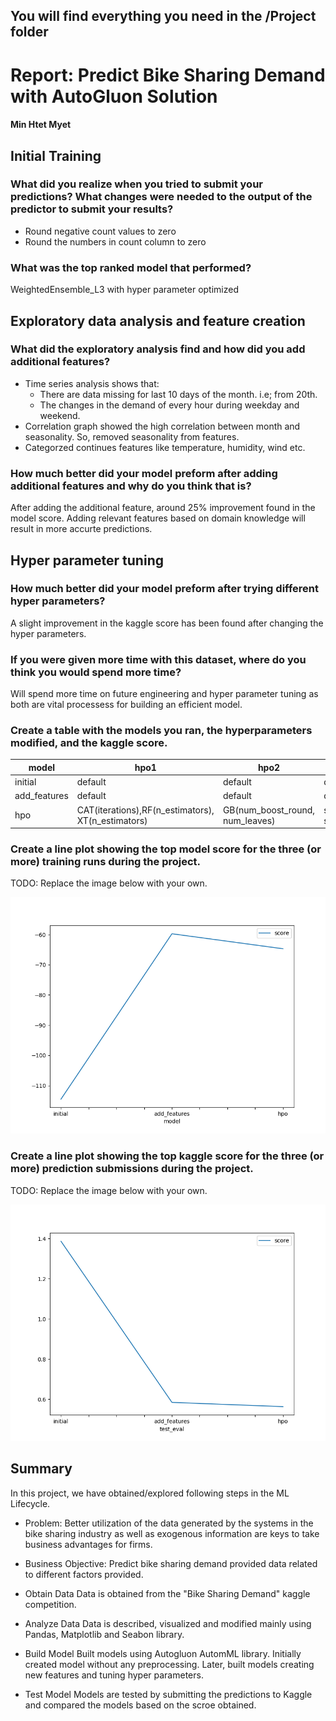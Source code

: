 ## You will find everything you need in the /Project folder

# Report: Predict Bike Sharing Demand with AutoGluon Solution
#### Min Htet Myet

## Initial Training
### What did you realize when you tried to submit your predictions? What changes were needed to the output of the predictor to submit your results?
- Round negative count values to zero
- Round the numbers in count column to zero

### What was the top ranked model that performed?
WeightedEnsemble_L3 with hyper parameter optimized

## Exploratory data analysis and feature creation
### What did the exploratory analysis find and how did you add additional features?
- Time series analysis shows that:
    - There are data missing for last 10 days of the month. i.e; from 20th.
    - The changes in the demand of every hour during weekday and weekend.
- Correlation graph showed the high correlation between month and seasonality. So, removed seasonality from features.
- Categorzed continues features like temperature, humidity, wind etc.

### How much better did your model preform after adding additional features and why do you think that is?
After adding the additional feature, around 25% improvement found in the model score. Adding relevant features based on domain knowledge will result in more accurte predictions.

## Hyper parameter tuning
### How much better did your model preform after trying different hyper parameters?
A slight improvement in the kaggle score has been found after changing the hyper parameters.

### If you were given more time with this dataset, where do you think you would spend more time?
Will spend more time on future engineering and hyper parameter tuning as both are vital processess for building an efficient model.

### Create a table with the models you ran, the hyperparameters modified, and the kaggle score.
|model|hpo1|hpo2|hpo3|score|
|--|--|--|--|--|
|initial|default|default|default|1.38713|
|add_features|default|default|default|0.58444|
|hpo|CAT(iterations),RF(n_estimators), XT(n_estimators)|GB(num_boost_round, num_leaves)|scheduler, searcher|0.56331|

### Create a line plot showing the top model score for the three (or more) training runs during the project.

TODO: Replace the image below with your own.

![model_train_score.png](project/img/model_train_score.png)

### Create a line plot showing the top kaggle score for the three (or more) prediction submissions during the project.

TODO: Replace the image below with your own.

![model_test_sfcore.png](project/img/model_test_score.png)

## Summary
In this project, we have obtained/explored following steps in the ML Lifecycle.

- Problem:
    Better utilization of the data generated by the systems in the bike sharing industry as well as exogenous information are keys to take business advantages for firms.
    
- Business Objective:
    Predict bike sharing demand provided data related to different factors provided.

- Obtain Data
    Data is obtained from the "Bike Sharing Demand" kaggle competition.
   
- Analyze Data
    Data is described, visualized and modified mainly using Pandas, Matplotlib and Seabon library.
   
- Build Model
    Built models using Autogluon AutomML library. Initially created model without any preprocessing. Later, built models creating new features and tuning hyper parameters.
    
- Test Model
    Models are tested by submitting the predictions to Kaggle and compared the models based on the scroe obtained. 
